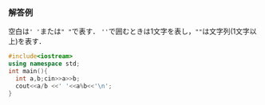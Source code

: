 ### 解答例

空白は`' '`または`" "`で表す．
`''`で囲むときは1文字を表し，`""`は文字列(1文字以上)を表す．

```cpp
#include<iostream>
using namespace std;
int main(){
  int a,b;cin>>a>>b;
  cout<<a/b <<' '<<a%b<<'\n';
}

```